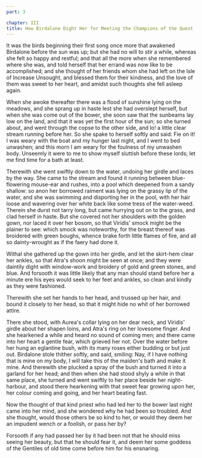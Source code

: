 ```yaml
---
part: 3

chapter: III
title: How Birdalone Dight Her for Meeting the Champions of the Quest
---
```


It was the birds beginning their first song once more that awakened Birdalone before the sun was up; but she had no will to stir a while, whereas she felt so happy and restful; and that all the more when she remembered where she was, and told herself that her errand was now like to be accomplished; and she thought of her friends whom she had left on the Isle of Increase Unsought, and blessed them for their kindness, and the love of them was sweet to her heart, and amidst such thoughts she fell asleep again.

When she awoke thereafter there was a flood of sunshine lying on the meadows, and she sprang up in haste lest she had overslept herself, but when she was come out of the bower, she soon saw that the sunbeams lay low on the land, and that it was yet the first hour of the sun; so she turned about, and went through the copse to the other side, and lo! a little clear stream running before her. So she spake to herself softly and said: Fie on it! I was weary with the boat and my hunger last night, and I went to bed unwashen; and this morn I am weary for the foulness of my unwashen body. Unseemly it were to me to show myself sluttish before these lords; let me find time for a bath at least.

Therewith she went swiftly down to the water, undoing her girdle and laces by the way. She came to the stream and found it running between blue-flowering mouse-ear and rushes, into a pool which deepened from a sandy shallow: so anon her borrowed raiment was lying on the grassy lip of the water, and she was swimming and disporting her in the pool, with her hair loose and wavering over her white back like some tress of the water-weed. Therein she durst not tarry long, but came hurrying out on to the grass, and clad herself in haste. But she covered not her shoulders with the golden gown, nor laced it over her bosom, so that Viridis' smock might be the plainer to see: which smock was noteworthy, for the breast thereof was broidered with green boughs, whence brake forth little flames of fire, and all so dainty-wrought as if the faery had done it.

Withal she gathered up the gown into her girdle, and let the skirt-hem clear her ankles, so that Atra's shoon might be seen at once; and they were daintily dight with window-work and broidery of gold and green stones, and blue. And forsooth it was little likely that any man should stand before her a minute ere his eyes would seek to her feet and ankles, so clean and kindly as they were fashioned.

Therewith she set her hands to her head, and trussed up her hair, and bound it closely to her head, so that it might hide no whit of her borrowed attire.

There she stood, with Aurea's collar lying on her dear neck, and Viridis' girdle about her shapen loins, and Atra's ring on her lovesome finger. And she hearkened a while and heard no sound of coming men; and there came into her heart a gentle fear, which grieved her not. Over the water before her hung an eglantine bush, with its many roses either budding or but just out. Birdalone stole thither softly, and said, smiling: Nay, if I have nothing that is mine on my body, I will take this of the maiden's bath and make it mine. And therewith she plucked a spray of the bush and turned it into a garland for her head; and then when she had stood shyly a while in that same place, she turned and went swiftly to her place beside her night-harbour, and stood there hearkening with that sweet fear growing upon her, her colour coming and going, and her heart beating fast.

Now the thought of that kind priest who had led her to the bower last night came into her mind, and she wondered why he had been so troubled. And she thought, would those others be so kind to her, or would they deem her an impudent wench or a foolish, or pass her by?

Forsooth if any had passed her by it had been not that he should miss seeing her beauty, but that he should fear it, and deem her some goddess of the Gentiles of old time come before him for his ensnaring.
